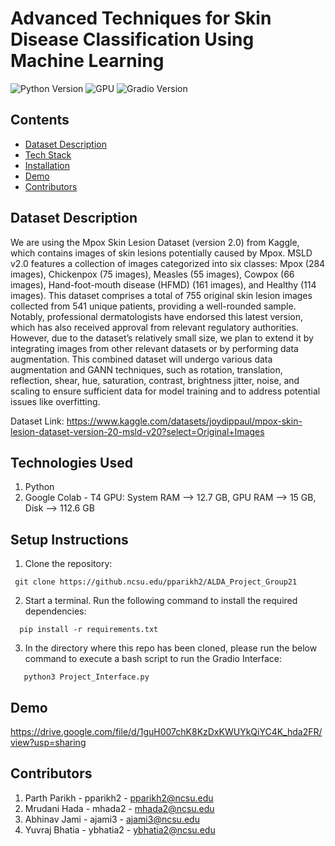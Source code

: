 # Advanced Techniques for Skin Disease Classification Using Machine Learning
![Python Version](https://img.shields.io/badge/Python-3.11.5-blue)
![GPU](https://img.shields.io/badge/GPU-Google%20T4-brightgreen)
![Gradio Version](https://img.shields.io/badge/Gradio-v5.6.0-purple)

## Contents
- [Dataset Description](#Dataset-Description)
- [Tech Stack](#Technologies-Used)
- [Installation](#Setup-Instructions) 
- [Demo](#Demo)
- [Contributors](#Contributors)


## Dataset Description
We are using the Mpox Skin Lesion Dataset (version 2.0) from Kaggle, which contains images of skin lesions potentially caused by Mpox.  MSLD v2.0 features a collection of images categorized into six classes: Mpox (284 images), Chickenpox (75 images), Measles (55 images), Cowpox (66 images), Hand-foot-mouth disease (HFMD) (161 images), and Healthy (114 images). This dataset comprises a total of 755 original skin lesion images collected from 541 unique patients, providing a well-rounded sample. Notably, professional dermatologists have endorsed this latest version, which has also received approval from relevant regulatory authorities.
However, due to the dataset’s relatively small size, we plan to extend it by integrating images from other relevant datasets or by performing data augmentation. This combined dataset will undergo various data augmentation and GANN techniques, such as rotation, translation, reflection, shear, hue, saturation, contrast, brightness jitter, noise, and scaling to ensure sufficient data for model training and to address potential issues like overfitting.

Dataset Link: https://www.kaggle.com/datasets/joydippaul/mpox-skin-lesion-dataset-version-20-msld-v20?select=Original+Images

## Technologies Used
1. Python
2. Google Colab - T4 GPU: System RAM --> 12.7 GB, GPU RAM --> 15 GB, Disk --> 112.6 GB

## Setup Instructions
1. Clone the repository:
 ```
  git clone https://github.ncsu.edu/pparikh2/ALDA_Project_Group21
```  
2. Start a terminal. Run the following command to install the required dependencies:
```
  pip install -r requirements.txt
```
3. In the directory where this repo has been cloned, please run the below command to execute a bash script to run the Gradio Interface:
```
   python3 Project_Interface.py
```

## Demo
https://drive.google.com/file/d/1guH007chK8KzDxKWUYkQiYC4K_hda2FR/view?usp=sharing

## Contributors
1. Parth Parikh - pparikh2 - pparikh2@ncsu.edu
2. Mrudani Hada - mhada2 - mhada2@ncsu.edu
3. Abhinav Jami - ajami3 - ajami3@ncsu.edu
4. Yuvraj Bhatia - ybhatia2 - ybhatia2@ncsu.edu




